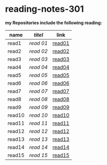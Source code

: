 # reading-notes-301


**my Repositories include the following reading:**

| **name**   | *titel*  | link                                                                 
|------------|----------|-----------------------------------------------------------------------------------------------|
| read1      |*read 01* |[read01](https://saharkhaled89.github.io/reading-notes-301/read01)                                |   
| read2      |*read 02* |[read02]()                        |                                                                                              
| read3      |*read 03* |[read03]()                                |                                               
| read4      |*read 04* |[read04]()                                |   
| read5      |*read 05* |[read05]()                                |   
| read6      |*read 06* |[read06]()                                |   
| read7      |*read 07* |[read07]()                                |   
| read8      |*read 08* |[read08]()                                |   
| read9      |*read 09* |[read09]()                                |   
| read10     |*read 10* |[read10]()                                |   
| read11     |*read 11* |[read11]()                                |   
| read12     |*read 12* |[read12]()                                |   
| read13     |*read 13* |[read13]()                                |   
| read14     |*read 14* |[read14]()                                |   
| read15     |*read 15* |[read15]()                                |   